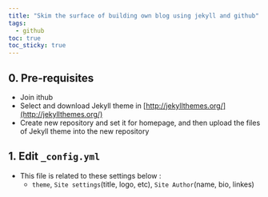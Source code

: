 ```yaml
---
title: "Skim the surface of building own blog using jekyll and github"
tags:
  - github
toc: true
toc_sticky: true
---
```


## 0. Pre-requisites
 - Join ithub
 - Select and download Jekyll theme in [http://jekyllthemes.org/](http://jekyllthemes.org/)
 - Create new repository and set it for homepage, and then upload the files of Jekyll theme into the new repository

## 1. Edit `_config.yml`
 - This file is related to these settings below :
   * `theme`, `Site settings`(title, logo, etc), `Site Author`(name, bio, linkes)
